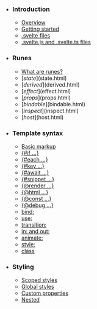 -   ### Introduction
    
    -   [Overview](overview.html)
    -   [Getting started](getting-started.html)
    -   [.svelte files](svelte-files.html)
    -   [.svelte.js and .svelte.ts files](svelte-js-files.html)
-   ### Runes
    
    -   [What are runes?](what-are-runes.html)
    -   [$state]($state.html)
    -   [$derived]($derived.html)
    -   [$effect]($effect.html)
    -   [$props]($props.html)
    -   [$bindable]($bindable.html)
    -   [$inspect]($inspect.html)
    -   [$host]($host.html)
-   ### Template syntax
    
    -   [Basic markup](basic-markup.html)
    -   [{#if ...}](if.html)
    -   [{#each ...}](each.html)
    -   [{#key ...}](key.html)
    -   [{#await ...}](await.html)
    -   [{#snippet ...}](snippet.html)
    -   [{@render ...}](@render.html)
    -   [{@html ...}](@html.html)
    -   [{@const ...}](@const.html)
    -   [{@debug ...}](@debug.html)
    -   [bind:](bind.html)
    -   [use:](use.html)
    -   [transition:](transition.html)
    -   [in: and out:](in-and-out.html)
    -   [animate:](animate.html)
    -   [style:](style.html)
    -   [class](class.html)
-   ### Styling
    
    -   [Scoped styles](scoped-styles.html)
    -   [Global styles](global-styles.html)
    -   [Custom properties](custom-properties.html)
    -   [Nested <style> elements](nested-style-elements.html)
-   ### Special elements
    
    -   [<svelte:boundary>](svelte-boundary.html)
    -   [<svelte:window>](svelte-window.html)
    -   [<svelte:document>](svelte-document.html)
    -   [<svelte:body>](svelte-body.html)
    -   [<svelte:head>](svelte-head.html)
    -   [<svelte:element>](svelte-element.html)
    -   [<svelte:options>](svelte-options.html)
-   ### Runtime
    
    -   [Stores](stores.html)
    -   [Context](context.html)
    -   [Lifecycle hooks](lifecycle-hooks.html)
    -   [Imperative component API](imperative-component-api.html)
-   ### Misc
    
    -   [Testing](testing.html)
    -   [TypeScript](typescript.html)
    -   [Custom elements](custom-elements.html)
    -   [Svelte 4 migration guide](v4-migration-guide.html)
    -   [Svelte 5 migration guide](v5-migration-guide.html)
    -   [Frequently asked questions](faq.html)
-   ### Reference
    
    -   [svelte](svelte.html)
    -   [svelte/action](svelte-action.html)
    -   [svelte/animate](svelte-animate.html)
    -   [svelte/compiler](svelte-compiler.html)
    -   [svelte/easing](svelte-easing.html)
    -   [svelte/events](svelte-events.html)
    -   [svelte/legacy](svelte-legacy.html)
    -   [svelte/motion](svelte-motion.html)
    -   [svelte/reactivity/window](svelte-reactivity-window.html)
    -   [svelte/reactivity](svelte-reactivity.html)
    -   [svelte/server](svelte-server.html)
    -   [svelte/store](svelte-store.html)
    -   [svelte/transition](svelte-transition.html)
    -   [Compiler errors](compiler-errors.html)
    -   [Compiler warnings](compiler-warnings.html)
    -   [Runtime errors](runtime-errors.html)
    -   [Runtime warnings](runtime-warnings.html)
-   ### Legacy APIs
    
    -   [Overview](legacy-overview.html)
    -   [Reactive let/var declarations](legacy-let.html)
    -   [Reactive $: statements](legacy-reactive-assignments.html)
    -   [export let](legacy-export-let.html)
    -   [$$props and $$restProps](legacy-$$props-and-$$restProps.html)
    -   [on:](legacy-on.html)
    -   [<slot>](legacy-slots.html)
    -   [$$slots](legacy-$$slots.html)
    -   [<svelte:fragment>](legacy-svelte-fragment.html)
    -   [<svelte:component>](legacy-svelte-component.html)
    -   [<svelte:self>](legacy-svelte-self.html)
    -   [Imperative component API](legacy-component-api.html)

SvelteReference

# Compiler errors

### On this page

-   [Compiler errors](compiler-errors.html)

### animation\_duplicate[](compiler-errors.html#animation_duplicate)

An element can only have one 'animate' directive

### animation\_invalid\_placement[](compiler-errors.html#animation_invalid_placement)

An element that uses the `animate:` directive must be the only child of a keyed `{#each ...}` block

### animation\_missing\_key[](compiler-errors.html#animation_missing_key)

An element that uses the `animate:` directive must be the only child of a keyed `{#each ...}` block. Did you forget to add a key to your each block?

### attribute\_contenteditable\_dynamic[](compiler-errors.html#attribute_contenteditable_dynamic)

'contenteditable' attribute cannot be dynamic if element uses two-way binding

### attribute\_contenteditable\_missing[](compiler-errors.html#attribute_contenteditable_missing)

'contenteditable' attribute is required for textContent, innerHTML and innerText two-way bindings

### attribute\_duplicate[](compiler-errors.html#attribute_duplicate)

Attributes need to be unique

### attribute\_empty\_shorthand[](compiler-errors.html#attribute_empty_shorthand)

Attribute shorthand cannot be empty

### attribute\_invalid\_event\_handler[](compiler-errors.html#attribute_invalid_event_handler)

Event attribute must be a JavaScript expression, not a string

### attribute\_invalid\_multiple[](compiler-errors.html#attribute_invalid_multiple)

'multiple' attribute must be static if select uses two-way binding

### attribute\_invalid\_name[](compiler-errors.html#attribute_invalid_name)

'%name%' is not a valid attribute name

### attribute\_invalid\_sequence\_expression[](compiler-errors.html#attribute_invalid_sequence_expression)

Sequence expressions are not allowed as attribute/directive values in runes mode, unless wrapped in parentheses

### attribute\_invalid\_type[](compiler-errors.html#attribute_invalid_type)

'type' attribute must be a static text value if input uses two-way binding

### attribute\_unquoted\_sequence[](compiler-errors.html#attribute_unquoted_sequence)

Attribute values containing `{...}` must be enclosed in quote marks, unless the value only contains the expression

### bind\_group\_invalid\_expression[](compiler-errors.html#bind_group_invalid_expression)

`bind:group` can only bind to an Identifier or MemberExpression

### bind\_group\_invalid\_snippet\_parameter[](compiler-errors.html#bind_group_invalid_snippet_parameter)

Cannot `bind:group` to a snippet parameter

### bind\_invalid\_expression[](compiler-errors.html#bind_invalid_expression)

Can only bind to an Identifier or MemberExpression or a `{get, set}` pair

### bind\_invalid\_name[](compiler-errors.html#bind_invalid_name)

`bind:%name%` is not a valid binding

`bind:%name%` is not a valid binding. %explanation%

### bind\_invalid\_parens[](compiler-errors.html#bind_invalid_parens)

`bind:%name%={get, set}` must not have surrounding parentheses

### bind\_invalid\_target[](compiler-errors.html#bind_invalid_target)

`bind:%name%` can only be used with %elements%

### bind\_invalid\_value[](compiler-errors.html#bind_invalid_value)

Can only bind to state or props

### bindable\_invalid\_location[](compiler-errors.html#bindable_invalid_location)

`$bindable()` can only be used inside a `$props()` declaration

### block\_duplicate\_clause[](compiler-errors.html#block_duplicate_clause)

%name% cannot appear more than once within a block

### block\_invalid\_continuation\_placement[](compiler-errors.html#block_invalid_continuation_placement)

{:...} block is invalid at this position (did you forget to close the preceding element or block?)

### block\_invalid\_elseif[](compiler-errors.html#block_invalid_elseif)

'elseif' should be 'else if'

### block\_invalid\_placement[](compiler-errors.html#block_invalid_placement)

{#%name% ...} block cannot be %location%

### block\_unclosed[](compiler-errors.html#block_unclosed)

Block was left open

### block\_unexpected\_character[](compiler-errors.html#block_unexpected_character)

Expected a `%character%` character immediately following the opening bracket

### block\_unexpected\_close[](compiler-errors.html#block_unexpected_close)

Unexpected block closing tag

### component\_invalid\_directive[](compiler-errors.html#component_invalid_directive)

This type of directive is not valid on components

### const\_tag\_cycle[](compiler-errors.html#const_tag_cycle)

Cyclical dependency detected: %cycle%

### const\_tag\_invalid\_expression[](compiler-errors.html#const_tag_invalid_expression)

{@const ...} must consist of a single variable declaration

### const\_tag\_invalid\_placement[](compiler-errors.html#const_tag_invalid_placement)

`{@const}` must be the immediate child of `{#snippet}`, `{#if}`, `{:else if}`, `{:else}`, `{#each}`, `{:then}`, `{:catch}`, `<svelte:fragment>`, `<svelte:boundary` or `<Component>`

### constant\_assignment[](compiler-errors.html#constant_assignment)

Cannot assign to %thing%

### constant\_binding[](compiler-errors.html#constant_binding)

Cannot bind to %thing%

### css\_empty\_declaration[](compiler-errors.html#css_empty_declaration)

Declaration cannot be empty

### css\_expected\_identifier[](compiler-errors.html#css_expected_identifier)

Expected a valid CSS identifier

### css\_global\_block\_invalid\_combinator[](compiler-errors.html#css_global_block_invalid_combinator)

A `:global` selector cannot follow a `%name%` combinator

### css\_global\_block\_invalid\_declaration[](compiler-errors.html#css_global_block_invalid_declaration)

A top-level `:global {...}` block can only contain rules, not declarations

### css\_global\_block\_invalid\_list[](compiler-errors.html#css_global_block_invalid_list)

A `:global` selector cannot be part of a selector list with more than one item

### css\_global\_block\_invalid\_modifier[](compiler-errors.html#css_global_block_invalid_modifier)

A `:global` selector cannot modify an existing selector

### css\_global\_block\_invalid\_modifier\_start[](compiler-errors.html#css_global_block_invalid_modifier_start)

A `:global` selector can only be modified if it is a descendant of other selectors

### css\_global\_invalid\_placement[](compiler-errors.html#css_global_invalid_placement)

`:global(...)` can be at the start or end of a selector sequence, but not in the middle

### css\_global\_invalid\_selector[](compiler-errors.html#css_global_invalid_selector)

`:global(...)` must contain exactly one selector

### css\_global\_invalid\_selector\_list[](compiler-errors.html#css_global_invalid_selector_list)

`:global(...)` must not contain type or universal selectors when used in a compound selector

### css\_nesting\_selector\_invalid\_placement[](compiler-errors.html#css_nesting_selector_invalid_placement)

Nesting selectors can only be used inside a rule or as the first selector inside a lone `:global(...)`

### css\_selector\_invalid[](compiler-errors.html#css_selector_invalid)

Invalid selector

### css\_type\_selector\_invalid\_placement[](compiler-errors.html#css_type_selector_invalid_placement)

`:global(...)` must not be followed by a type selector

### debug\_tag\_invalid\_arguments[](compiler-errors.html#debug_tag_invalid_arguments)

{@debug ...} arguments must be identifiers, not arbitrary expressions

### declaration\_duplicate[](compiler-errors.html#declaration_duplicate)

`%name%` has already been declared

### declaration\_duplicate\_module\_import[](compiler-errors.html#declaration_duplicate_module_import)

Cannot declare a variable with the same name as an import inside `<script module>`

### derived\_invalid\_export[](compiler-errors.html#derived_invalid_export)

Cannot export derived state from a module. To expose the current derived value, export a function returning its value

### directive\_invalid\_value[](compiler-errors.html#directive_invalid_value)

Directive value must be a JavaScript expression enclosed in curly braces

### directive\_missing\_name[](compiler-errors.html#directive_missing_name)

`%type%` name cannot be empty

### dollar\_binding\_invalid[](compiler-errors.html#dollar_binding_invalid)

The $ name is reserved, and cannot be used for variables and imports

### dollar\_prefix\_invalid[](compiler-errors.html#dollar_prefix_invalid)

The $ prefix is reserved, and cannot be used for variables and imports

### each\_item\_invalid\_assignment[](compiler-errors.html#each_item_invalid_assignment)

Cannot reassign or bind to each block argument in runes mode. Use the array and index variables instead (e.g. `array[i] = value` instead of `entry = value`, or `bind:value={array[i]}` instead of `bind:value={entry}`)

In legacy mode, it was possible to reassign or bind to the each block argument itself:

<script>
	let array = [1, 2, 3];
</script>
{#each array as entry}
	<!-- reassignment -->
	<button on:click={() => entry = 4}>change</button>
	<!-- binding -->
	<input bind:value={entry}>
{/each}

This turned out to be buggy and unpredictable, particularly when working with derived values (such as `array.map(...)`), and as such is forbidden in runes mode. You can achieve the same outcome by using the index instead:

<script>
	let array = $state([1, 2, 3]);
</script>
{#each array as entry, i}
	<!-- reassignment -->
	<button onclick={() => array[i] = 4}>change</button>
	<!-- binding -->
	<input bind:value={array[i]}>
{/each}

### effect\_invalid\_placement[](compiler-errors.html#effect_invalid_placement)

`$effect()` can only be used as an expression statement

### element\_invalid\_closing\_tag[](compiler-errors.html#element_invalid_closing_tag)

`</%name%>` attempted to close an element that was not open

### element\_invalid\_closing\_tag\_autoclosed[](compiler-errors.html#element_invalid_closing_tag_autoclosed)

`</%name%>` attempted to close element that was already automatically closed by `<%reason%>` (cannot nest `<%reason%>` inside `<%name%>`)

### element\_unclosed[](compiler-errors.html#element_unclosed)

`<%name%>` was left open

### event\_handler\_invalid\_component\_modifier[](compiler-errors.html#event_handler_invalid_component_modifier)

Event modifiers other than 'once' can only be used on DOM elements

### event\_handler\_invalid\_modifier[](compiler-errors.html#event_handler_invalid_modifier)

Valid event modifiers are %list%

### event\_handler\_invalid\_modifier\_combination[](compiler-errors.html#event_handler_invalid_modifier_combination)

The '%modifier1%' and '%modifier2%' modifiers cannot be used together

### expected\_attribute\_value[](compiler-errors.html#expected_attribute_value)

Expected attribute value

### expected\_block\_type[](compiler-errors.html#expected_block_type)

Expected 'if', 'each', 'await', 'key' or 'snippet'

### expected\_identifier[](compiler-errors.html#expected_identifier)

Expected an identifier

### expected\_pattern[](compiler-errors.html#expected_pattern)

Expected identifier or destructure pattern

### expected\_token[](compiler-errors.html#expected_token)

Expected token %token%

### expected\_whitespace[](compiler-errors.html#expected_whitespace)

Expected whitespace

### export\_undefined[](compiler-errors.html#export_undefined)

`%name%` is not defined

### global\_reference\_invalid[](compiler-errors.html#global_reference_invalid)

`%name%` is an illegal variable name. To reference a global variable called `%name%`, use `globalThis.%name%`

### host\_invalid\_placement[](compiler-errors.html#host_invalid_placement)

`$host()` can only be used inside custom element component instances

### illegal\_element\_attribute[](compiler-errors.html#illegal_element_attribute)

`<%name%>` does not support non-event attributes or spread attributes

### import\_svelte\_internal\_forbidden[](compiler-errors.html#import_svelte_internal_forbidden)

Imports of `svelte/internal/*` are forbidden. It contains private runtime code which is subject to change without notice. If you're importing from `svelte/internal/*` to work around a limitation of Svelte, please open an issue at https://github.com/sveltejs/svelte and explain your use case

### inspect\_trace\_generator[](compiler-errors.html#inspect_trace_generator)

`$inspect.trace(...)` cannot be used inside a generator function

### inspect\_trace\_invalid\_placement[](compiler-errors.html#inspect_trace_invalid_placement)

`$inspect.trace(...)` must be the first statement of a function body

### invalid\_arguments\_usage[](compiler-errors.html#invalid_arguments_usage)

The arguments keyword cannot be used within the template or at the top level of a component

### js\_parse\_error[](compiler-errors.html#js_parse_error)

%message%

### legacy\_export\_invalid[](compiler-errors.html#legacy_export_invalid)

Cannot use `export let` in runes mode — use `$props()` instead

### legacy\_props\_invalid[](compiler-errors.html#legacy_props_invalid)

Cannot use `$$props` in runes mode

### legacy\_reactive\_statement\_invalid[](compiler-errors.html#legacy_reactive_statement_invalid)

`$:` is not allowed in runes mode, use `$derived` or `$effect` instead

### legacy\_rest\_props\_invalid[](compiler-errors.html#legacy_rest_props_invalid)

Cannot use `$$restProps` in runes mode

### let\_directive\_invalid\_placement[](compiler-errors.html#let_directive_invalid_placement)

`let:` directive at invalid position

### mixed\_event\_handler\_syntaxes[](compiler-errors.html#mixed_event_handler_syntaxes)

Mixing old (on:%name%) and new syntaxes for event handling is not allowed. Use only the on%name% syntax

### module\_illegal\_default\_export[](compiler-errors.html#module_illegal_default_export)

A component cannot have a default export

### node\_invalid\_placement[](compiler-errors.html#node_invalid_placement)

%message%. The browser will 'repair' the HTML (by moving, removing, or inserting elements) which breaks Svelte's assumptions about the structure of your components.

HTML restricts where certain elements can appear. In case of a violation the browser will ‘repair’ the HTML in a way that breaks Svelte’s assumptions about the structure of your components. Some examples:

-   `<p>hello <div>world</div></p>` will result in `<p>hello </p><div>world</div><p></p>` (the `<div>` autoclosed the `<p>` because `<p>` cannot contain block-level elements)
-   `<option><div>option a</div></option>` will result in `<option>option a</option>` (the `<div>` is removed)
-   `<table><tr><td>cell</td></tr></table>` will result in `<table><tbody><tr><td>cell</td></tr></tbody></table>` (a `<tbody>` is auto-inserted)

### options\_invalid\_value[](compiler-errors.html#options_invalid_value)

Invalid compiler option: %details%

### options\_removed[](compiler-errors.html#options_removed)

Invalid compiler option: %details%

### options\_unrecognised[](compiler-errors.html#options_unrecognised)

Unrecognised compiler option %keypath%

### props\_duplicate[](compiler-errors.html#props_duplicate)

Cannot use `%rune%()` more than once

### props\_id\_invalid\_placement[](compiler-errors.html#props_id_invalid_placement)

`$props.id()` can only be used at the top level of components as a variable declaration initializer

### props\_illegal\_name[](compiler-errors.html#props_illegal_name)

Declaring or accessing a prop starting with `$$` is illegal (they are reserved for Svelte internals)

### props\_invalid\_identifier[](compiler-errors.html#props_invalid_identifier)

`$props()` can only be used with an object destructuring pattern

### props\_invalid\_pattern[](compiler-errors.html#props_invalid_pattern)

`$props()` assignment must not contain nested properties or computed keys

### props\_invalid\_placement[](compiler-errors.html#props_invalid_placement)

`$props()` can only be used at the top level of components as a variable declaration initializer

### reactive\_declaration\_cycle[](compiler-errors.html#reactive_declaration_cycle)

Cyclical dependency detected: %cycle%

### render\_tag\_invalid\_call\_expression[](compiler-errors.html#render_tag_invalid_call_expression)

Calling a snippet function using apply, bind or call is not allowed

### render\_tag\_invalid\_expression[](compiler-errors.html#render_tag_invalid_expression)

`{@render ...}` tags can only contain call expressions

### render\_tag\_invalid\_spread\_argument[](compiler-errors.html#render_tag_invalid_spread_argument)

cannot use spread arguments in `{@render ...}` tags

### rune\_invalid\_arguments[](compiler-errors.html#rune_invalid_arguments)

`%rune%` cannot be called with arguments

### rune\_invalid\_arguments\_length[](compiler-errors.html#rune_invalid_arguments_length)

`%rune%` must be called with %args%

### rune\_invalid\_computed\_property[](compiler-errors.html#rune_invalid_computed_property)

Cannot access a computed property of a rune

### rune\_invalid\_name[](compiler-errors.html#rune_invalid_name)

`%name%` is not a valid rune

### rune\_invalid\_usage[](compiler-errors.html#rune_invalid_usage)

Cannot use `%rune%` rune in non-runes mode

### rune\_missing\_parentheses[](compiler-errors.html#rune_missing_parentheses)

Cannot use rune without parentheses

### rune\_removed[](compiler-errors.html#rune_removed)

The `%name%` rune has been removed

### rune\_renamed[](compiler-errors.html#rune_renamed)

`%name%` is now `%replacement%`

### runes\_mode\_invalid\_import[](compiler-errors.html#runes_mode_invalid_import)

%name% cannot be used in runes mode

### script\_duplicate[](compiler-errors.html#script_duplicate)

A component can have a single top-level `<script>` element and/or a single top-level `<script module>` element

### script\_invalid\_attribute\_value[](compiler-errors.html#script_invalid_attribute_value)

If the `%name%` attribute is supplied, it must be a boolean attribute

### script\_invalid\_context[](compiler-errors.html#script_invalid_context)

If the context attribute is supplied, its value must be "module"

### script\_reserved\_attribute[](compiler-errors.html#script_reserved_attribute)

The `%name%` attribute is reserved and cannot be used

### slot\_attribute\_duplicate[](compiler-errors.html#slot_attribute_duplicate)

Duplicate slot name '%name%' in <%component%>

### slot\_attribute\_invalid[](compiler-errors.html#slot_attribute_invalid)

slot attribute must be a static value

### slot\_attribute\_invalid\_placement[](compiler-errors.html#slot_attribute_invalid_placement)

Element with a slot='...' attribute must be a child of a component or a descendant of a custom element

### slot\_default\_duplicate[](compiler-errors.html#slot_default_duplicate)

Found default slot content alongside an explicit slot="default"

### slot\_element\_invalid\_attribute[](compiler-errors.html#slot_element_invalid_attribute)

`<slot>` can only receive attributes and (optionally) let directives

### slot\_element\_invalid\_name[](compiler-errors.html#slot_element_invalid_name)

slot attribute must be a static value

### slot\_element\_invalid\_name\_default[](compiler-errors.html#slot_element_invalid_name_default)

`default` is a reserved word — it cannot be used as a slot name

### slot\_snippet\_conflict[](compiler-errors.html#slot_snippet_conflict)

Cannot use `<slot>` syntax and `{@render ...}` tags in the same component. Migrate towards `{@render ...}` tags completely

### snippet\_conflict[](compiler-errors.html#snippet_conflict)

Cannot use explicit children snippet at the same time as implicit children content. Remove either the non-whitespace content or the children snippet block

### snippet\_invalid\_export[](compiler-errors.html#snippet_invalid_export)

An exported snippet can only reference things declared in a `<script module>`, or other exportable snippets

It’s possible to export a snippet from a `<script module>` block, but only if it doesn’t reference anything defined inside a non-module-level `<script>`. For example you can’t do this...

<script module>
	export { greeting };
</script>
<script>
	let message = 'hello';
</script>
{#snippet greeting(name)}
	<p>{message} {name}!</p>
{/snippet}

...because `greeting` references `message`, which is defined in the second `<script>`.

### snippet\_invalid\_rest\_parameter[](compiler-errors.html#snippet_invalid_rest_parameter)

Snippets do not support rest parameters; use an array instead

### snippet\_parameter\_assignment[](compiler-errors.html#snippet_parameter_assignment)

Cannot reassign or bind to snippet parameter

### snippet\_shadowing\_prop[](compiler-errors.html#snippet_shadowing_prop)

This snippet is shadowing the prop `%prop%` with the same name

### state\_invalid\_export[](compiler-errors.html#state_invalid_export)

Cannot export state from a module if it is reassigned. Either export a function returning the state value or only mutate the state value's properties

### state\_invalid\_placement[](compiler-errors.html#state_invalid_placement)

`%rune%(...)` can only be used as a variable declaration initializer or a class field

### store\_invalid\_scoped\_subscription[](compiler-errors.html#store_invalid_scoped_subscription)

Cannot subscribe to stores that are not declared at the top level of the component

### store\_invalid\_subscription[](compiler-errors.html#store_invalid_subscription)

Cannot reference store value inside `<script module>`

### store\_invalid\_subscription\_module[](compiler-errors.html#store_invalid_subscription_module)

Cannot reference store value outside a `.svelte` file

Using a `$` prefix to refer to the value of a store is only possible inside `.svelte` files, where Svelte can automatically create subscriptions when a component is mounted and unsubscribe when the component is unmounted. Consider migrating to runes instead.

### style\_directive\_invalid\_modifier[](compiler-errors.html#style_directive_invalid_modifier)

`style:` directive can only use the `important` modifier

### style\_duplicate[](compiler-errors.html#style_duplicate)

A component can have a single top-level `<style>` element

### svelte\_body\_illegal\_attribute[](compiler-errors.html#svelte_body_illegal_attribute)

`<svelte:body>` does not support non-event attributes or spread attributes

### svelte\_boundary\_invalid\_attribute[](compiler-errors.html#svelte_boundary_invalid_attribute)

Valid attributes on `<svelte:boundary>` are `onerror` and `failed`

### svelte\_boundary\_invalid\_attribute\_value[](compiler-errors.html#svelte_boundary_invalid_attribute_value)

Attribute value must be a non-string expression

### svelte\_component\_invalid\_this[](compiler-errors.html#svelte_component_invalid_this)

Invalid component definition — must be an `{expression}`

### svelte\_component\_missing\_this[](compiler-errors.html#svelte_component_missing_this)

`<svelte:component>` must have a 'this' attribute

### svelte\_element\_missing\_this[](compiler-errors.html#svelte_element_missing_this)

`<svelte:element>` must have a 'this' attribute with a value

### svelte\_fragment\_invalid\_attribute[](compiler-errors.html#svelte_fragment_invalid_attribute)

`<svelte:fragment>` can only have a slot attribute and (optionally) a let: directive

### svelte\_fragment\_invalid\_placement[](compiler-errors.html#svelte_fragment_invalid_placement)

`<svelte:fragment>` must be the direct child of a component

### svelte\_head\_illegal\_attribute[](compiler-errors.html#svelte_head_illegal_attribute)

`<svelte:head>` cannot have attributes nor directives

### svelte\_meta\_duplicate[](compiler-errors.html#svelte_meta_duplicate)

A component can only have one `<%name%>` element

### svelte\_meta\_invalid\_content[](compiler-errors.html#svelte_meta_invalid_content)

<%name%> cannot have children

### svelte\_meta\_invalid\_placement[](compiler-errors.html#svelte_meta_invalid_placement)

`<%name%>` tags cannot be inside elements or blocks

### svelte\_meta\_invalid\_tag[](compiler-errors.html#svelte_meta_invalid_tag)

Valid `<svelte:...>` tag names are %list%

### svelte\_options\_deprecated\_tag[](compiler-errors.html#svelte_options_deprecated_tag)

"tag" option is deprecated — use "customElement" instead

### svelte\_options\_invalid\_attribute[](compiler-errors.html#svelte_options_invalid_attribute)

`<svelte:options>` can only receive static attributes

### svelte\_options\_invalid\_attribute\_value[](compiler-errors.html#svelte_options_invalid_attribute_value)

Value must be %list%, if specified

### svelte\_options\_invalid\_customelement[](compiler-errors.html#svelte_options_invalid_customelement)

"customElement" must be a string literal defining a valid custom element name or an object of the form { tag?: string; shadow?: "open" | "none"; props?: { [key: string]: { attribute?: string; reflect?: boolean; type: .. } } }

### svelte\_options\_invalid\_customelement\_props[](compiler-errors.html#svelte_options_invalid_customelement_props)

"props" must be a statically analyzable object literal of the form "{ [key: string]: { attribute?: string; reflect?: boolean; type?: "String" | "Boolean" | "Number" | "Array" | "Object" }"

### svelte\_options\_invalid\_customelement\_shadow[](compiler-errors.html#svelte_options_invalid_customelement_shadow)

"shadow" must be either "open" or "none"

### svelte\_options\_invalid\_tagname[](compiler-errors.html#svelte_options_invalid_tagname)

Tag name must be lowercase and hyphenated

See [https://html.spec.whatwg.org/multipage/custom-elements.html#valid-custom-element-name](https://html.spec.whatwg.org/multipage/custom-elements.html#valid-custom-element-name) for more information on valid tag names

### svelte\_options\_reserved\_tagname[](compiler-errors.html#svelte_options_reserved_tagname)

Tag name is reserved

See [https://html.spec.whatwg.org/multipage/custom-elements.html#valid-custom-element-name](https://html.spec.whatwg.org/multipage/custom-elements.html#valid-custom-element-name) for more information on valid tag names

### svelte\_options\_unknown\_attribute[](compiler-errors.html#svelte_options_unknown_attribute)

`<svelte:options>` unknown attribute '%name%'

### svelte\_self\_invalid\_placement[](compiler-errors.html#svelte_self_invalid_placement)

`<svelte:self>` components can only exist inside `{#if}` blocks, `{#each}` blocks, `{#snippet}` blocks or slots passed to components

### tag\_invalid\_name[](compiler-errors.html#tag_invalid_name)

Expected a valid element or component name. Components must have a valid variable name or dot notation expression

### tag\_invalid\_placement[](compiler-errors.html#tag_invalid_placement)

{@%name% ...} tag cannot be %location%

### textarea\_invalid\_content[](compiler-errors.html#textarea_invalid_content)

A `<textarea>` can have either a value attribute or (equivalently) child content, but not both

### title\_illegal\_attribute[](compiler-errors.html#title_illegal_attribute)

`<title>` cannot have attributes nor directives

### title\_invalid\_content[](compiler-errors.html#title_invalid_content)

`<title>` can only contain text and {tags}

### transition\_conflict[](compiler-errors.html#transition_conflict)

Cannot use `%type%:` alongside existing `%existing%:` directive

### transition\_duplicate[](compiler-errors.html#transition_duplicate)

Cannot use multiple `%type%:` directives on a single element

### typescript\_invalid\_feature[](compiler-errors.html#typescript_invalid_feature)

TypeScript language features like %feature% are not natively supported, and their use is generally discouraged. Outside of `<script>` tags, these features are not supported. For use within `<script>` tags, you will need to use a preprocessor to convert it to JavaScript before it gets passed to the Svelte compiler. If you are using `vitePreprocess`, make sure to specifically enable preprocessing script tags (`vitePreprocess({ script: true })`)

### unexpected\_eof[](compiler-errors.html#unexpected_eof)

Unexpected end of input

### unexpected\_reserved\_word[](compiler-errors.html#unexpected_reserved_word)

'%word%' is a reserved word in JavaScript and cannot be used here

### unterminated\_string\_constant[](compiler-errors.html#unterminated_string_constant)

Unterminated string constant

### void\_element\_invalid\_content[](compiler-errors.html#void_element_invalid_content)

Void elements cannot have children or closing tags

[Edit this page on GitHub](https://github.com/sveltejs/svelte/edit/main/documentation/docs/98-reference/30-compiler-errors.md)

previous next

[svelte/transition](svelte-transition.html) [Compiler warnings](compiler-warnings.html)